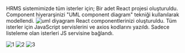 HRMS sistemimizde tüm isterler için;
Bir adet React projesi oluşturuldu.
Component hiyerarşinizi "UML component diagram" tekniği kullanılarak modellendi.
![uml diyagram](https://user-images.githubusercontent.com/68777717/123855363-7cc2ea00-d928-11eb-9b8e-f41024963d35.png)
React componentlerinizi oluşturuldu.
Tüm isterler için JavaScript servislerini ve axios kodlarını yazıldı.
Sadece listeleme olan isterleri JS servisine bağlandı. 

![1](https://user-images.githubusercontent.com/68777717/123855549-b72c8700-d928-11eb-8f5c-fb843454d139.png)
![2](https://user-images.githubusercontent.com/68777717/123855598-c3184900-d928-11eb-91a1-ede17c43222c.png)
![3](https://user-images.githubusercontent.com/68777717/123855630-cc091a80-d928-11eb-8a07-264f70a8c165.png)
